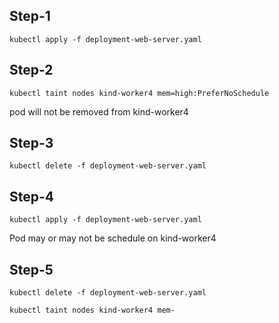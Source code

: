 ## Step-1 

```
kubectl apply -f deployment-web-server.yaml
```

## Step-2

```
kubectl taint nodes kind-worker4 mem=high:PreferNoSchedule
```

pod will not be removed from kind-worker4

## Step-3 

```
kubectl delete -f deployment-web-server.yaml
```

## Step-4 

```
kubectl apply -f deployment-web-server.yaml
```

Pod may or may not be schedule on kind-worker4


## Step-5

```
kubectl delete -f deployment-web-server.yaml
```

```
kubectl taint nodes kind-worker4 mem-
```